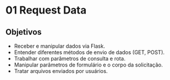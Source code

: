 # 01 Request Data

## Objetivos

* Receber e manipular dados via Flask.
* Entender diferentes métodos de envio de dados (GET, POST).
* Trabalhar com parâmetros de consulta e rota.
* Manipular parâmetros de formulário e o corpo da solicitação.
* Tratar arquivos enviados por usuários.

